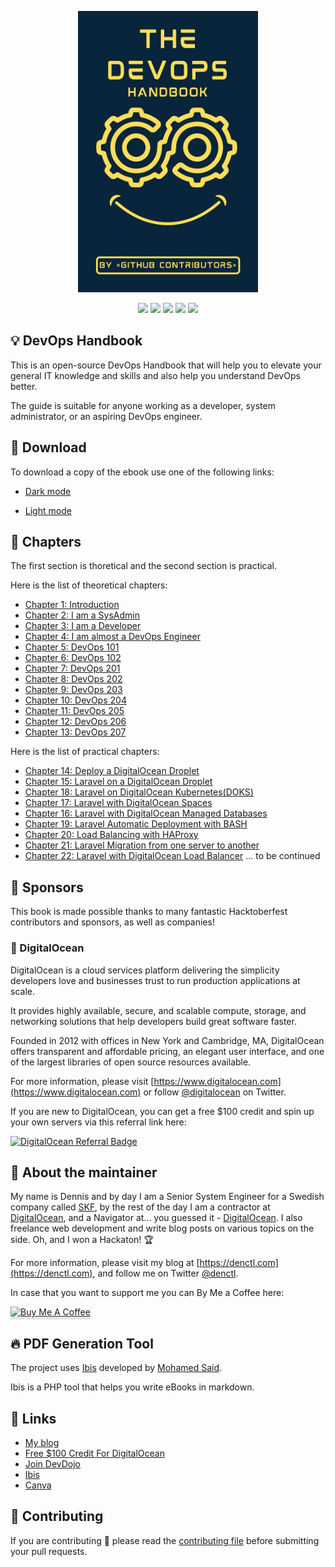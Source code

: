 <p align="center"><img src="./assets/cover.jpg" height="450" width="auto"></p>

<div align="center">
    <p>
	    <a name="stars"><img src="https://img.shields.io/github/stars/denctl/devops-handbook?style=for-the-badge"></a>
	    <a name="forks"><img src="https://img.shields.io/github/forks/denctl/devops-handbook?logoColor=green&style=for-the-badge"></a>
	    <a name="contributions"><img src="https://img.shields.io/github/contributors/denctl/devops-handbook?logoColor=green&style=for-the-badge"></a>
	    <a name="madeWith"><img src="https://img.shields.io/badge/Made%20with-Markdown-1f425f.svg?style=for-the-badge"></a>
	    <a name="license"><img src="https://img.shields.io/github/license/denctl/devops-handbook?style=for-the-badge"></a>
    </p>
</div>

## 💡 DevOps Handbook

This is an open-source DevOps Handbook that will help you to elevate your general IT knowledge and skills and also help you understand DevOps better.

The guide is suitable for anyone working as a developer, system administrator, or an aspiring DevOps engineer.

## 🚀 Download

To download a copy of the ebook use one of the following links:

* [Dark mode](#)

* [Light mode](#)

## 📘 Chapters

The first section is thoretical and the second section is practical.

Here is the list of theoretical chapters:
* [Chapter 1: Introduction](#)
* [Chapter 2: I am a SysAdmin](#)
* [Chapter 3: I am a Developer](#)
* [Chapter 4: I am almost a DevOps Engineer](#)
* [Chapter 5: DevOps 101](#)
* [Chapter 6: DevOps 102](#)
* [Chapter 7: DevOps 201](#)
* [Chapter 8: DevOps 202](#)
* [Chapter 9: DevOps 203](#)
* [Chapter 10: DevOps 204](#)
* [Chapter 11: DevOps 205](#)
* [Chapter 12: DevOps 206](#)
* [Chapter 13: DevOps 207](#)

Here is the list of practical chapters:
* [Chapter 14: Deploy a DigitalOcean Droplet](#)
* [Chapter 15: Laravel on a DigitalOcean Droplet](#)
* [Chapter 18: Laravel on DigitalOcean Kubernetes(DOKS)](#)
* [Chapter 17: Laravel with DigitalOcean Spaces](#)
* [Chapter 16: Laravel with DigitalOcean Managed Databases](#)
* [Chapter 19: Laravel Automatic Deployment with BASH](#)
* [Chapter 20: Load Balancing with HAProxy](#)
* [Chapter 21: Laravel Migration from one server to another](#)
* [Chapter 22: Laravel with DigitalOcean Load Balancer](#)
... to be continued

## 🌟 Sponsors

This book is made possible thanks to many fantastic Hacktoberfest contributors and sponsors, as well as companies!

### 💙 DigitalOcean

DigitalOcean is a cloud services platform delivering the simplicity developers love and businesses trust to run production applications at scale.

It provides highly available, secure, and scalable compute, storage, and networking solutions that help developers build great software faster.

Founded in 2012 with offices in New York and Cambridge, MA, DigitalOcean offers transparent and affordable pricing, an elegant user interface, and one of the largest libraries of open source resources available.

For more information, please visit [https://www.digitalocean.com](https://www.digitalocean.com) or follow [@digitalocean](https://twitter.com/digitalocean) on Twitter.

If you are new to DigitalOcean, you can get a free $100 credit and spin up your own servers via this referral link here:

[![DigitalOcean Referral Badge](https://web-platforms.sfo2.digitaloceanspaces.com/WWW/Badge%203.svg)](https://www.digitalocean.com/?refcode=0afa6ab0aa5a&utm_campaign=Referral_Invite&utm_medium=Referral_Program&utm_source=badge)

## 👋 About the maintainer

My name is Dennis and by day I am a Senior System Engineer for a Swedish company called [SKF](https://www.skf.com), by the rest of the day I am a contractor at [DigitalOcean](https://www.digitalocean.com), and a Navigator at... you guessed it - [DigitalOcean](https://www.digitalocean.com). I also freelance web development and write blog posts on various topics on the side. Oh, and I won a Hackaton! 🏆

For more information, please visit my blog at [https://denctl.com](https://denctl.com), and follow me on Twitter [@denctl](https://twitter.com/denctl).

In case that you want to support me you can By Me a Coffee here:

<a href="https://www.buymeacoffee.com/denctl" target="_blank"><img src="https://www.buymeacoffee.com/assets/img/custom_images/orange_img.png" alt="Buy Me A Coffee" style="height: 41px !important;width: 174px !important;box-shadow: 0px 3px 2px 0px rgba(190, 190, 190, 0.5) !important;-webkit-box-shadow: 0px 3px 2px 0px rgba(190, 190, 190, 0.5) !important;" ></a>

## 🔥 PDF Generation Tool

The project uses [Ibis](https://github.com/themsaid/ibis/) developed by [Mohamed Said](https://github.com/themsaid).

Ibis is a PHP tool that helps you write eBooks in markdown.

## 🔗 Links

- [My blog](https://denctl.com)
- [Free $100 Credit For DigitalOcean](https://m.do.co/c/0afa6ab0aa5a)
- [Join DevDojo](https://devdojo.com?ref=dennis)
- [Ibis](https://github.com/themsaid/ibis/)
- [Canva](https://www.canva.com/)

## 🤲 Contributing

If you are contributing 🍿 please read the [contributing file](CONTRIBUTING.md) before submitting your pull requests.